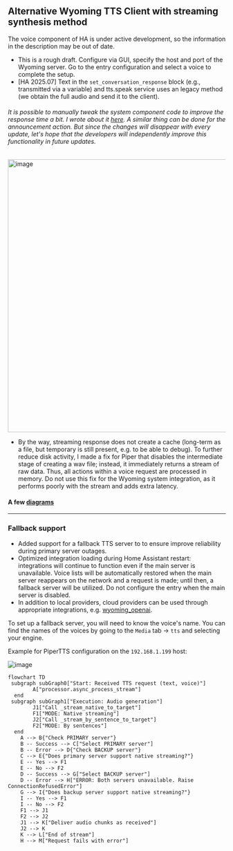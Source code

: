 
## Alternative Wyoming TTS Client with streaming synthesis method
 The voice component of HA is under active development, so the information in the description may be out of date.
- This is a rough draft. Configure via GUI, specify the host and port of the Wyoming server. Go to the entry configuration and select a voice to complete the setup.
- [HA 2025.07] Text in the `set_conversation_response` block (e.g., transmitted via a variable) and tts.speak service uses an legacy method (we obtain the full audio and send it to the client).
###### It is possible to manually tweak the system component code to improve the response time a bit. I wrote about it [here](https://github.com/home-assistant/core/issues/147727#issuecomment-3017257965). A similar thing can be done for the announcement action. But since the changes will disappear with every update, let's hope that the developers will independently improve this functionality in future updates.
<img width="1128" height="631" alt="image" src="https://github.com/user-attachments/assets/679502dd-f64d-44d9-9466-10135a2667e1" />




- By the way, streaming response does not create a cache (long-term as a file, but temporary is still present, e.g. to be able to debug). To further reduce disk activity, I made a fix for Piper that disables the intermediate stage of creating a wav file; instead, it immediately returns a stream of raw data. Thus, all actions within a voice request are processed in memory. Do not use this fix for the Wyoming system integration, as it performs poorly with the stream and adds extra latency.

#### A few [diagrams](https://github.com/mitrokun/streaming_tts_proxy/blob/main/DIAGRAM.md)

---
### Fallback support

* Added support for a fallback TTS server to to ensure improve reliability  during primary server outages.
* Optimized integration loading during Home Assistant restart: integrations will continue to function even if the main server is unavailable. Voice lists will be automatically restored when the main server reappears on the network and a request is made; until then, a fallback server will be utilized. Do not configure the entry when the main server is disabled.
* In addition to local providers, cloud providers can be used through appropriate integrations, e.g. [wyoming_openai](https://github.com/roryeckel/wyoming_openai).

To set up a fallback server, you will need to know the voice's name. You can find the names of the voices by going to the `Media` tab -> `tts`  and selecting your engine.

Example for PiperTTS configuration on the `192.168.1.199` host:

![image](https://github.com/user-attachments/assets/d01bcf2e-caf2-4bd7-922f-af6771959f90)

```mermaid
flowchart TD
 subgraph subGraph0["Start: Received TTS request (text, voice)"]
        A["processor.async_process_stream"]
  end
 subgraph subGraph1["Execution: Audio generation"]
        J1["Call _stream_native_to_target"]
        F1["MODE: Native streaming"]
        J2["Call _stream_by_sentence_to_target"]
        F2["MODE: By sentences"]
  end
    A --> B{"Check PRIMARY server"}
    B -- Success --> C["Select PRIMARY server"]
    B -- Error --> D{"Check BACKUP server"}
    C --> E{"Does primary server support native streaming?"}
    E -- Yes --> F1
    E -- No --> F2
    D -- Success --> G["Select BACKUP server"]
    D -- Error --> H["ERROR: Both servers unavailable. Raise ConnectionRefusedError"]
    G --> I{"Does backup server support native streaming?"}
    I -- Yes --> F1
    I -- No --> F2
    F1 --> J1
    F2 --> J2
    J1 --> K["Deliver audio chunks as received"]
    J2 --> K
    K --> L["End of stream"]
    H --> M["Request fails with error"]
```
